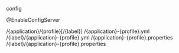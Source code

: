 config

@EnableConfigServer

/{application}/{profile}[/{label}]
/{application}-{profile}.yml
/{label}/{application}-{profile}.yml
/{application}-{profile}.properties
/{label}/{application}-{profile}.properties